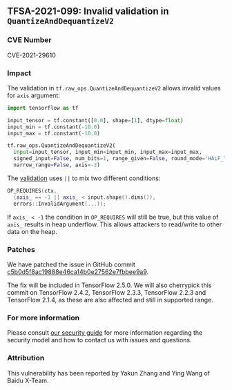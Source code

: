 ## TFSA-2021-099: Invalid validation in `QuantizeAndDequantizeV2`

### CVE Number
CVE-2021-29610

### Impact
The validation in `tf.raw_ops.QuantizeAndDequantizeV2` allows invalid values for
`axis` argument:

```python
import tensorflow as tf

input_tensor = tf.constant([0.0], shape=[1], dtype=float)
input_min = tf.constant(-10.0)
input_max = tf.constant(-10.0)

tf.raw_ops.QuantizeAndDequantizeV2(
  input=input_tensor, input_min=input_min, input_max=input_max,
  signed_input=False, num_bits=1, range_given=False, round_mode='HALF_TO_EVEN',
  narrow_range=False, axis=-2)
```

The
[validation](https://github.com/galeone/tensorflow/blob/eccb7ec454e6617738554a255d77f08e60ee0808/tensorflow/core/kernels/quantize_and_dequantize_op.cc#L74-L77)
uses `||` to mix two different conditions:

```cc
OP_REQUIRES(ctx,
  (axis_ == -1 || axis_ < input.shape().dims()),
  errors::InvalidArgument(...));
```

If `axis_ < -1` the condition in `OP_REQUIRES` will still be true, but this
value of `axis_` results in heap underflow. This allows attackers to read/write
to other data on the heap.

### Patches
We have patched the issue in GitHub commit
[c5b0d5f8ac19888e46ca14b0e27562e7fbbee9a9](https://github.com/galeone/tensorflow/commit/c5b0d5f8ac19888e46ca14b0e27562e7fbbee9a9).

The fix will be included in TensorFlow 2.5.0. We will also cherrypick this
commit on TensorFlow 2.4.2, TensorFlow 2.3.3, TensorFlow 2.2.3 and TensorFlow
2.1.4, as these are also affected and still in supported range.

### For more information
Please consult [our security
guide](https://github.com/galeone/tensorflow/blob/master/SECURITY.md) for
more information regarding the security model and how to contact us with issues
and questions.

### Attribution
This vulnerability has been reported by Yakun Zhang and Ying Wang of Baidu
X-Team.

